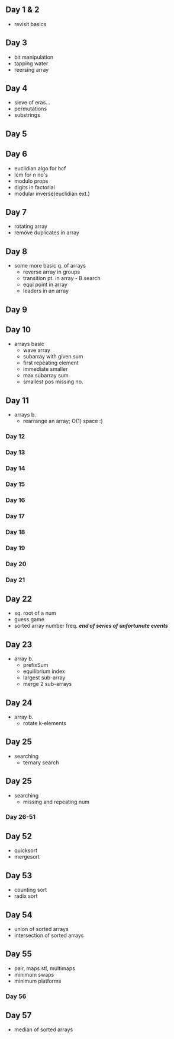 ## Day 1 & 2
* revisit basics
## Day 3
* bit manipulation
* tapping water
* reersing array
## Day 4
* sieve of eras...
* permutations
* substrings
## Day 5
## Day 6
* euclidian algo for hcf
* lcm for n no's
* modulo props
* digits in factorial
* modular inverse(euclidian ext.)
## Day 7
* rotating array
* remove duplicates in array
## Day 8
* some more basic q. of arrays
    * reverse array in groups
    * transition pt. in array - B.search
    * equi point in array
    * leaders in an array
## Day 9
## Day 10
* arrays basic
    * wave array
    * subarray with given sum
    * first repeating element
    * immediate smaller
    * max subarray sum
    * smallest pos missing no.
## Day 11
* arrays b.
    * rearrange an array; O(1) space :)
### Day 12
### Day 13
### Day 14
### Day 15
### Day 16
### Day 17
### Day 18
### Day 19
### Day 20
### Day 21
## Day 22
* sq. root of a num
* guess game
* sorted array number freq.
***end of series of unfortunate events***
## Day 23
* array b.
    * prefixSum
    * equilibrium index
    * largest sub-array
    * merge 2 sub-arrays
## Day 24
* array b.
    * rotate k-elements
## Day 25
* searching
    * ternary search
## Day 25
* searching
    * missing and repeating num
### Day 26-51
## Day 52
* quicksort
* mergesort
## Day 53
* counting sort
* radix sort
## Day 54
* union of sorted arrays
* intersection of sorted arrays
## Day 55
* pair, maps stl, multimaps
* minimum swaps
* minimum platforms
### Day 56
## Day 57
* median of sorted arrays